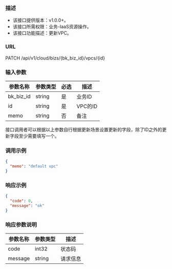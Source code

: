 ### 描述

- 该接口提供版本：v1.0.0+。
- 该接口所需权限：业务-IaaS资源操作。
- 该接口功能描述：更新VPC。

### URL

PATCH /api/v1/cloud/bizs/{bk_biz_id}/vpcs/{id}

### 输入参数

| 参数名称      | 参数类型     | 必选    | 描述     |
|-----------|----------|-------|--------|
| bk_biz_id | string   | 是     | 业务ID   |
| id        | string   | 是     | VPC的ID |
| memo      | string   | 否     | 备注     |

接口调用者可以根据以上参数自行根据更新场景设置更新的字段，除了ID之外的更新字段至少需要填写一个。

### 调用示例

```json
{
  "memo": "default vpc"
}
```

### 响应示例

```json
{
  "code": 0,
  "message": "ok"
}
```

### 响应参数说明

| 参数名称    | 参数类型   | 描述   |
|---------|--------|------|
| code    | int32  | 状态码  |
| message | string | 请求信息 |